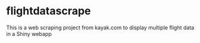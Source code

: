 # flightdatascrape
This is a web scraping project from kayak.com to display multiple flight data in a Shiny webapp
